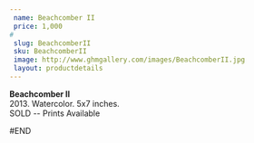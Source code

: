 ```yaml
---
 name: Beachcomber II
 price: 1,000
#
 slug: BeachcomberII
 sku: BeachcomberII
 image: http://www.ghmgallery.com/images/BeachcomberII.jpg
 layout: productdetails
---
```

<strong>Beachcomber II</strong><br />
 2013. Watercolor. 5x7 inches.<br />
 SOLD -- Prints Available<br />
 
 
 
 
#END